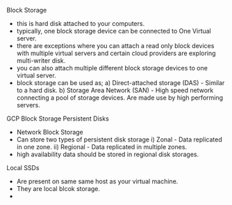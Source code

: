 Block Storage

- this is hard disk attached to your computers.
- typically, one block storage device can be connected to One Virtual server.
- there are exceptions where you can attach a read only block devices with multiple virtual servers and certain cloud providers are exploring multi-writer disk.
- you can also attach multiple different block storage devices to one virtual server.
- block storage can be used as;
  a) Direct-attached storage (DAS) - Similar to a hard disk.
  b) Storage Area Network (SAN) - High speed network connecting a pool of storage devices. Are made use by high performing servers.

GCP Block Storage
Persistent Disks

- Network Block Storage
- Can store two types of persistent disk storage
  i) Zonal - Data replicated in one zone.
  ii) Regional - Data replicated in multiple zones.
- high availability data should be stored in regional disk storages.

Local SSDs

- Are present on same same host as your virtual machine.
- They are local blcok storage.
-

